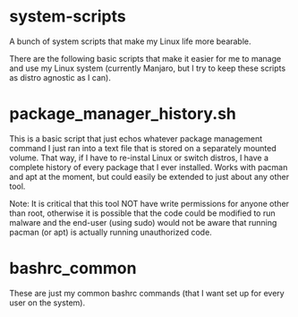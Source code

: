 # system-scripts
A bunch of system scripts that make my Linux life more bearable.

There are the following basic scripts that make it easier for me to manage and use my Linux system (currently Manjaro, but I
try to keep these scripts as distro agnostic as I can).

# package_manager_history.sh
This is a basic script that just echos whatever package management command I just ran into a text file that is stored on a
separately mounted volume.  That way, if I have to re-instal Linux or switch distros, I have a complete history of every
package that I ever installed.  Works with pacman and apt at the moment, but could easily be extended to just about any other
tool.

Note: It is critical that this tool NOT have write permissions for anyone other than root, otherwise it is possible that
the code could be modified to run malware and the end-user (using sudo) would not be aware that running pacman (or apt) is
actually running unauthorized code.

# bashrc_common
These are just my common bashrc commands (that I want set up for every user on the system).
